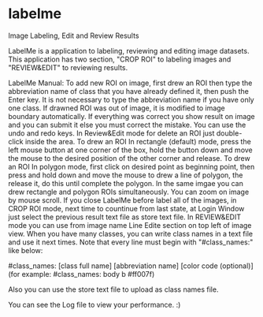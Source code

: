 # labelme
Image Labeling, Edit and Review Results

   LabelMe is a application to labeling, reviewing and editing image datasets.
   This application has two section, "CROP ROI" to labeling images and "REVIEW&EDIT" to reviewing results.

LabelMe Manual:
  To add new ROI on image, first drew an ROI then type the abbreviation name of class that you have already defined it, then push the Enter key.
  It is not necessary to type the abbreviation name if you have only one class.
  If drawned ROI was out of image, it is modified to image boundary automatically.
  If everything was correct you show result on image and you can submit it else you must correct the mistake.
  You can use the undo and redo keys.
  In Review&Edit mode for delete an ROI just double-click inside the area.
  To drew an ROI In rectangle (default) mode, press the left mouse button at one corner of the box, hold the button down and move the mouse to the desired position of the other corner and release.
  To drew an ROI In polygon mode, first click on desired point as beginning point, then press and hold down and move the mouse to drew a line of polygon, the release it, do this until complete the polygon.
  In the same imgae you can drew rectangle and polygon ROIs simultaneously.
  You can zoom on image by mouse scroll.
  If you close LabelMe before label all of the images, in CROP ROI mode, next time to countinue  from last state, at Login Window just select the previous result text file as store text file. In REVIEW&EDIT mode you can use from image name Line Edite section on top left of image view.
  When you have many classes, you can write class names in a text file and use it next times. Note that every line must begin with "#class_names:" like below:

#class_names: [class full name] [abbreviation name] [color code (optional)]
(for example: #class_names: body b #ff007f)

Also you can use the store text file to upload as class names file.

You can see the Log file to view your performance. :)
